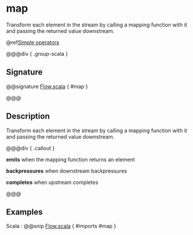 # map

Transform each element in the stream by calling a mapping function with it and passing the returned value downstream.

@ref[Simple operators](../index.md#simple-operators)

@@@div { .group-scala }

## Signature

@@signature [Flow.scala]($akka$/akka-stream/src/main/scala/akka/stream/scaladsl/Flow.scala) { #map }

@@@

## Description

Transform each element in the stream by calling a mapping function with it and passing the returned value downstream.


@@@div { .callout }

**emits** when the mapping function returns an element

**backpressures** when downstream backpressures

**completes** when upstream completes

@@@

## Examples


Scala
:  @@snip [Flow.scala]($akka$/akka-docs/src/test/scala/docs/stream/operators/Map.scala) { #imports #map }



